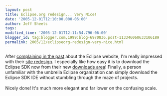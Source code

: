 ```yaml
---
layout: post
title: Eclipse.org redesign... Very Nice!
date: '2005-12-01T12:10:00.000-06:00'
author: Jeff Sheets
tags:
modified_time: '2005-12-01T12:11:54.796-06:00'
blogger_id: tag:blogger.com,1999:blog-6970836.post-113346060633106189
permalink: 2005/12/eclipseorg-redesign-very-nice.html
---
```


After <a
      href="http://uncommentedbytes.blogspot.com/2004/11/i-agree-eclipse-website-sux.html">complaining
      in the past</a> about the Eclipse website, I'm really impressed with their <a
      href="http://www.eclipse.org/">site redesign</a>. I especially like how easy it is to
      download the Eclipse SDK now from their new <a
      href="http://www.eclipse.org/downloads/">downloads area</a>! Finally, a person
      unfamiliar with the umbrella Eclipse organization can simply download the Eclipse SDK IDE
      without stumbling through the maze of projects.<br /><br />Nicely done! It's much
      more elegant and far lower on the confusing scale.